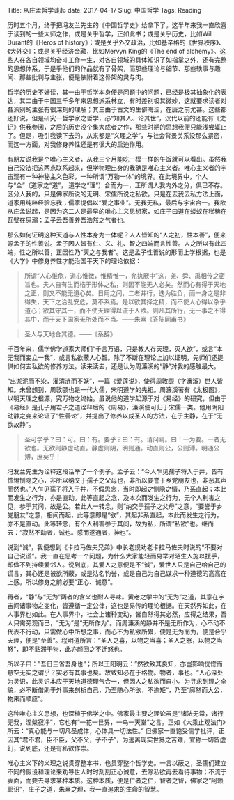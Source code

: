 Title: 从庄孟哲学谈起
date: 2017-04-17
Slug: 中国哲学
Tags: Reading


历时五个月，终于把冯友兰先生的《中国哲学史》给拿下了。这半年来我一直欣喜于读到的一些大师之作，或是关乎哲学，正如此书；或是关乎历史，比如Will Durant的《Heros of history》；或是关乎外交政治，比如基辛格的《世界秩序》、《大外交》；或是关乎经济金融，比如Mervyn King的《The end of alchemy》。这些人在各自领域均奋斗工作一生，对各自领域的具体知识了如指掌之外，还有完整的思想体系，于是乎他们的作品就有了骨架，而那些理论与细节、那些轶事与趣闻、那些批判与主张，便是依附着这骨架的灵与肉。


哲学的历史不好读，其一由于哲学本身便是问题中的问题，已经是极其抽象化的表达，其二由于中国三千多年来思想派系林立，有时差别极其微妙，这就要求读者对各派别的主张有很深刻的理解；其三由于古文的生僻晦涩，在唐之前尤甚。这些都还好说，但是研究一哲学家之哲学，必“知其人、论其世”，汉代以前的还能有《史记》供我参阅，之后的历史没个集大成者之作，那些时期的思想我便只能浅尝辄止了。但是，吸引我读下去的，从来都是“义理之学”，与社会背景关系没那么紧密，而这一方面，对我修身养性还是有很大的启迪作用。


有朋友说我是个唯心主义者，从我三个月能吃一模一样的午饭就可以看出。虽然我自己没法把这两点联系起来，但学物理出身的我确是唯心主义者。唯心主义者的宇宙观有一种神秘主义色彩，一种所谓“万物一体”的境界。在此境界中，个人与“全”（道家之“道”， 道学之“理”）合而为一，正所谓人我内外之分，俱已不存。区分人我的，只是佛家所说的无明、宋儒所说之私欲。只是在去我去私方法上面，道家用纯粹经验忘我；儒家提倡以“爱之事业”。无我无私，最后与宇宙合一。我欲从庄孟说起，是因为这二人是最早的唯心主义思想家，如庄子曰道在蝼蚁在稊稗在瓦甓在屎溺；孟子云吾善养吾浩然之气者也。


那么如何证明这种天道与人性本身为一体呢？人人皆知的“人之初，性本善”，便来源孟子的性善说。孟子因人皆有仁、义、礼、智之四端而言性善。人之所以有此四端，性之所以善，正因性乃“天之与我者”。这是孟子性善说的形而上学根据，也是《大学》中修身养性才能治国平天下的理论依据：

> 所谓“人心惟危，道心惟微，惟精惟一，允执厥中”这，尧、舜、禹相传之密旨也。夫人自有生而梏于形体之私，则固不能无人必矣。然而心有得于天地之正，则又不能无道心矣。日用之间，二者并行，迭为胜负，而一身之是非得失，天下之治乱安危，莫不系焉。是以欲其择之精，而不使人心得以杂乎道心；欲其守其一，而不使天理得以流于人欲。则凡其所行，无一事之不得其中，而于天下国家无所处而不当。——朱熹《答陈同甫书》

> 圣人与天地合其德。——《系辞》


千百年来，儒学佛学道家大师们“千言万语，只是教人存天理，灭人欲”，或言“本无我而妄立一我”，或言私欲蔽人心智。除了不断在理论上加以证明，先师们还提供如何去私欲的修养方法。读来读去，还是认为周濂溪的“静”对我的感触最大。


“出淤泥而不染，濯清涟而不妖”，一篇《爱莲说》，使得周敦颐（字濂溪）世人皆知。未曾想到，周敦颐也是一代大儒，宋明道学的先祖。周濂溪著有《太极图》，以明天理之根源，究万物之终始。虽说他的道学起源于对《易经》的研究，但由于《易经》是孔子用君子之道诠释后的《周易》，濂溪便可归于宋儒一类。他用阴阳动静之变来论证了“性善论”，并提出了修养以成圣人的方法，在于主静，在于“无欲故静”。


> 圣可学乎？曰：可。曰：有。要乎？曰：有。请问焉。曰：一为要。一者无欲也。无欲则静虚动直。静虚则阴，明则通。动直则公，公则溥。明通公溥，庶矣乎！


冯友兰先生为诠释这段话举了一个例子。孟子云：“今人乍见孺子将入于井，皆有怵惕恻隐之心，非所以纳交于孺子之父母也，非所以要誉于乡党朋友也，非恶其声而然也。”人乍见孺子将入于井，不假思念，当时即起之恻隐之情，乃系直起；本此而发生之行为，亦是直动。此等直起之念，及本次而发生之行为，无个人利害之见，参于其间，故是公。若此人一转念，则“纳交于孺子之父母”之意，“要誉于乡党朋友”之意，相间而起，此等意即是“欲”，其起非系直起，本此而发生之行为，亦不是直动。此等转念，有个人利害参于其间，故为私，所谓“私欲”也。继而云：“寂然不动者，诚也。感而遂通者，神也”。


说到“诚”，我便想到《卡拉马佐夫兄弟》中长老规劝老卡拉马佐夫时说的“不要对自己说谎”。我一直在思考一个问题，为什么大家能轻而易举对陌生人施以援手，却做不到持续爱邻人。说到底，其爱人之意便是不“诚”，爱世人只是自己给自己的谎言，其心还是被欲所蔽，或是沽名钓誉，或是自己为自己谋求一种道德的高高在上感。所以修身之前必要“正心、诚意”。


再者，“静”与“无为”两者的含义也耐人寻味。黄老之学中的“无为”之道，其意在宇宙间诸事物之变化，皆遵循一定公律，这也是易传的理论根据。在天然界如此，在人事界也如此。在人事界中，社会上诸种变动，皆自然得其必然，应得之结果，吾人只需旁观而已，“无为”是“无所作为”。而周濂溪的静并不是无所作为，心不动不代表不行动，只需做心中所想之事，而心不为私欲所累，便是无为而为，便是合乎天理，便是“至善”。程明道所言：“圣人之喜，以物之当喜；圣人之怒，以物之当怒”，即不黏滞于物，此亦颜回之不迁怒也。


所以子曰：”吾日三省吾身也“；所以王阳明云：”然欲致其良知，亦岂影响恍惚而悬空无实之谓乎？实必有其事也矣。故致知必在于格物。物者，事也。“人心深处为灵识，此灵识本应于天地道德理气合一，但因人之私欲而自小。为寻求到理之全貌，必不断借助于外事来剖析自己，乃至随心所欲，不逾矩“，乃至“廓然而大公，物来而顺应”。


这种唯心主义思想，也深植于佛学之中。佛家最主要之理论虽是“诸法无常，诸行无我，涅槃寂净”，它也有“一花一世界，一鸟一天堂”之言。正如《大乘止观法门》所云：“真心能与一切凡圣成体，心体具一切法性。” 但佛家一直饱受儒学批评，正因其“君不君，臣不臣，父不父，子不子”，为逃离现实世界之苦难，宣称一切皆虚幻，说到底，还是有私欲作祟。


唯心主义下的义理之说贯穿整本书，也贯穿整个哲学史。一言以蔽之，圣儒们建立不同的假设和理论来劝导世人时时刻刻正心诚意，去除私欲再去看待事物；不流于表面，而要去寻求某种本质。这种本质，便是仁者之仁，智者之智，佛家之“阿赖耶识”，庄子之道，朱熹之理，我一直追求的生命的智慧。


